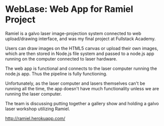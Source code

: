 WebLase: Web App for Ramiel Project
===================================

Ramiel is a galvo laser image-projection system connected to web upload/drawing interface, and was my final project at Fullstack Academy.

Users can draw images on the HTML5 canvas or upload their own images, which are then stored in Node.js file system and passed to a node.js app running on the computer connected to laser hardware.

The web app is functional and connects to the laser computer running the node.js app. Thus the pipeline is fully functioning.

Unfortunately, as the laser computer and lasers themselves can't be running all the time, the app doesn't have much functionality unless we are running the laser computer.

The team is discussing putting together a gallery show and holding a galvo laser workshop utilizing Ramiel.

http://ramiel.herokuapp.com/